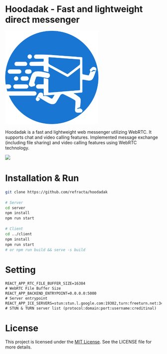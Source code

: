 # Hoodadak - Fast and lightweight direct messenger
<img src="client/public/logo.svg" width="300">

Hoodadak is a fast and lightweight web messenger utilizing WebRTC. It supports chat and video calling features. Implemented message exchange (including file sharing) and video calling features using WebRTC technology.

![](https://github.com/refracta/hoodadak/assets/58779799/5ff46e93-066a-4517-bf8f-d4d16d9134df)


# Installation & Run
```bash
git clone https://github.com/refracta/hoodadak

# Server
cd server
npm install
npm run start

# Client
cd ../client
npm install
npm run start 
# or npm run build && serve -s build
```

# Setting
```env
REACT_APP_RTC_FILE_BUFFER_SIZE=16384
# WebRTC File Buffer Size
REACT_APP_BACKEND_ENTRYPOINT=0.0.0.0:5000
# Server entrypoint 
REACT_APP_ICE_SERVERS=stun:stun.l.google.com:19302,turn:freeturn.net:3478:free:free
# STUN & TURN server list (protocol:domain:port:username:creditinal)
```

# License
This project is licensed under the [MIT License](LICENSE). See the LICENSE file for more details.
